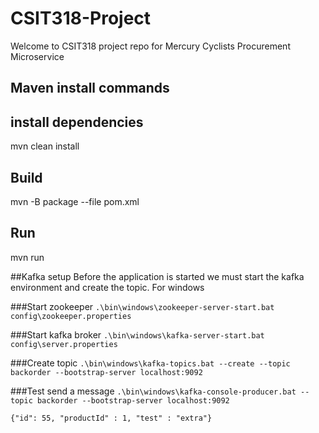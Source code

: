 # CSIT318-Project

Welcome to CSIT318 project repo for Mercury Cyclists Procurement Microservice

## Maven install commands
## install dependencies
mvn clean install

## Build
mvn -B package --file pom.xml

## Run
mvn run

##Kafka setup
Before the application is started we must start the kafka environment and create the topic.
For windows

###Start zookeeper
`.\bin\windows\zookeeper-server-start.bat config\zookeeper.properties`

###Start kafka broker
`.\bin\windows\kafka-server-start.bat config\server.properties`

###Create topic
`.\bin\windows\kafka-topics.bat --create --topic backorder --bootstrap-server localhost:9092`

###Test send a message
`.\bin\windows\kafka-console-producer.bat --topic backorder --bootstrap-server localhost:9092`

`{"id": 55, "productId" : 1, "test" : "extra"}`